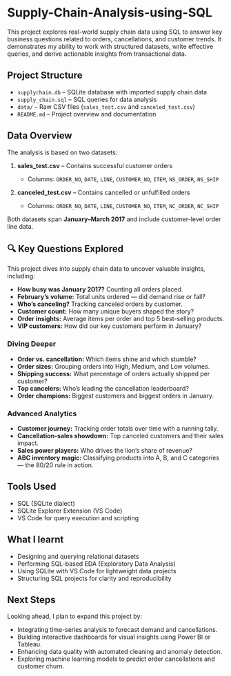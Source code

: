 # Supply-Chain-Analysis-using-SQL
This project explores real-world supply chain data using SQL to answer key business questions related to orders, cancellations, and customer trends. It demonstrates my ability to work with structured datasets, write effective queries, and derive actionable insights from transactional data.

## Project Structure

- `supplychain.db` – SQLite database with imported supply chain data  
- `supply_chain.sql` – SQL queries for data analysis  
- `data/` – Raw CSV files (`sales_test.csv` and `canceled_test.csv`)  
- `README.md` – Project overview and documentation

## Data Overview

The analysis is based on two datasets:

1. **sales_test.csv** – Contains successful customer orders  
   - Columns: `ORDER_NO`, `DATE`, `LINE`, `CUSTOMER_NO`, `ITEM`, `NS_ORDER`, `NS_SHIP`

2. **canceled_test.csv** – Contains cancelled or unfulfilled orders  
   - Columns: `ORDER_NO`, `DATE`, `LINE`, `CUSTOMER_NO`, `ITEM`, `NC_ORDER`, `NC_SHIP`

Both datasets span **January–March 2017** and include customer-level order line data.

## 🔍 Key Questions Explored

This project dives into supply chain data to uncover valuable insights, including:

- **How busy was January 2017?** Counting all orders placed.  
- **February’s volume:** Total units ordered — did demand rise or fall?  
- **Who’s canceling?** Tracking canceled orders by customer.  
- **Customer count:** How many unique buyers shaped the story?  
- **Order insights:** Average items per order and top 5 best-selling products.  
- **VIP customers:** How did our key customers perform in January?  


### Diving Deeper

- **Order vs. cancellation:** Which items shine and which stumble?  
- **Order sizes:** Grouping orders into High, Medium, and Low volumes.  
- **Shipping success:** What percentage of orders actually shipped per customer?  
- **Top cancelers:** Who’s leading the cancellation leaderboard?  
- **Order champions:** Biggest customers and biggest orders in January.  


###  Advanced Analytics

- **Customer journey:** Tracking order totals over time with a running tally.  
- **Cancellation-sales showdown:** Top canceled customers and their sales impact.  
- **Sales power players:** Who drives the lion’s share of revenue?  
- **ABC inventory magic:** Classifying products into A, B, and C categories — the 80/20 rule in action.  


## Tools Used

- SQL (SQLite dialect)
- SQLite Explorer Extension (VS Code)
- VS Code for query execution and scripting

## What I learnt

- Designing and querying relational datasets
- Performing SQL-based EDA (Exploratory Data Analysis)
- Using SQLite with VS Code for lightweight data projects
- Structuring SQL projects for clarity and reproducibility

## Next Steps

Looking ahead, I plan to expand this project by:

- Integrating time-series analysis to forecast demand and cancellations.  
- Building interactive dashboards for visual insights using Power BI or Tableau.  
- Enhancing data quality with automated cleaning and anomaly detection.  
- Exploring machine learning models to predict order cancellations and customer churn.
